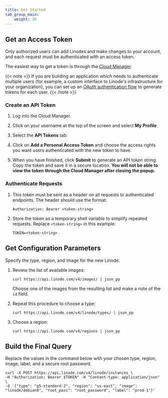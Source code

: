 ```yaml
---
title: Get Started
tab_group_main:
    weight: 20
---
```


## Get an Access Token

Only authorized users can add Linodes and make changes to your account, and each request must be authenticated with an access token.

The easiest way to get a token is through the [Cloud Manager](https://cloud.linode.com).

  {{< note >}}
If you are building an application which needs to authenticate multiple users (for example, a custom interface to Linode's infrastructure for your organization), you can set up an [OAuth authentication flow](/docs/api/#oauth) to generate tokens for each user.
{{< /note >}}

### Create an API Token

1.  Log into the Cloud Manager.

1.  Click on your username at the top of the screen and select **My Profile**.

1.  Select the **API Tokens** tab:

1.  Click on **Add a Personal Access Token** and choose the access rights you want users authenticated with the new token to have.

1.  When you have finished, click **Submit** to generate an API token string. Copy the token and save it in a secure location. **You will not be able to view the token through the Cloud Manager after closing the popup.**

### Authenticate Requests

1.  This token must be sent as a header on all requests to authenticated endpoints. The header should use the format:

        Authorization: Bearer <token-string>

1.  Store the token as a temporary shell variable to simplify repeated requests. Replace `<token-string>` in this example:

        TOKEN=<token-string>

## Get Configuration Parameters

Specify the type, region, and image for the new Linode.

1.  Review the list of available images:

        curl https://api.linode.com/v4/images/ | json_pp

    Choose one of the images from the resulting list and make a note of the `id` field.

1.  Repeat this procedure to choose a type:

        curl https://api.linode.com/v4/linode/types/ | json_pp

1.  Choose a region:

        curl https://api.linode.com/v4/regions | json_pp

## Build the Final Query

Replace the values in the command below with your chosen type, region, image, label, and a secure root password.

    curl -X POST https://api.linode.com/v4/linode/instances \
    -H "Authorization: Bearer $TOKEN" -H "Content-type: application/json" \
    -d '{"type": "g5-standard-2", "region": "us-east", "image": "linode/debian9", "root_pass": "root_password", "label": "prod-1"}'
